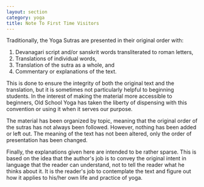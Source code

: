```yaml
---
layout: section
category: yoga
title: Note To First Time Visitors
---
```

Traditionally, the Yoga Sutras are presented in their original order with:  
1. Devanagari script and/or sanskrit words transliterated to roman letters,
1. Translations of individual words,
1. Translation of the sutra as a whole, and
1. Commentary or explanations of the text.

This is done to ensure the integrity of both the original text and the translation, but it is sometimes not particularly helpful to beginning students. In the interest of making the material more accessible to beginners, Old School Yoga has taken the liberty of dispensing with this convention or using it when it serves our purpose. 

The material has been organized by topic, meaning that the original order of the sutras has not always been followed. However, nothing has been added or left out. The meaning of the text has not been altered, only the order of presentation has been changed.

Finally, the explanations given here are intended to be rather sparse. This is based on the idea that the author's job is to convey the original intent in language that the reader can understand, not to tell the reader what he thinks about it. It is the reader's job to contemplate the text and figure out how it applies to his/her own life and practice of yoga.